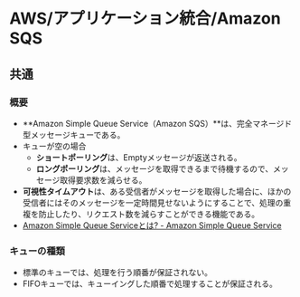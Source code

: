 # AWS/アプリケーション統合/Amazon SQS

## 共通

### 概要

- **Amazon Simple Queue Service（Amazon SQS）**は、完全マネージド型メッセージキューである。
- キューが空の場合
  - **ショートポーリング**は、Emptyメッセージが返送される。
  - **ロングポーリング**は、メッセージを取得できるまで待機するので、メッセージ取得要求数を減らせる。
- **可視性タイムアウト**は、ある受信者がメッセージを取得した場合に、ほかの受信者にはそのメッセージを一定時間見せないようにすることで、処理の重複を防止したり、リクエスト数を減らすことができる機能である。
- [Amazon Simple Queue Serviceとは? - Amazon Simple Queue Service](https://docs.aws.amazon.com/ja_jp/AWSSimpleQueueService/latest/SQSDeveloperGuide/welcome.html)

### キューの種類

- 標準のキューでは、処理を行う順番が保証されない。
- FIFOキューでは、キューイングした順番で処理することが保証される。
